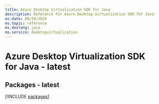 ```yaml
---
title: Azure Desktop Virtualization SDK for Java
description: Reference for Azure Desktop Virtualization SDK for Java
ms.date: 09/19/2025
ms.topic: reference
ms.devlang: java
ms.service: desktopvirtualization
---
```

# Azure Desktop Virtualization SDK for Java - latest
## Packages - latest
[!INCLUDE [packages](desktop-virtualization-index.md)]